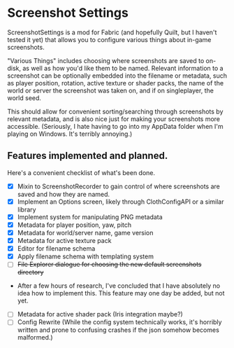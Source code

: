 # Screenshot Settings

ScreenshotSettings is a mod for Fabric (and hopefully Quilt, but I haven't tested it yet) that allows you to configure
various things about in-game screenshots.

"Various Things" includes choosing where screenshots are saved to on-disk, as well as how you'd like them to be named.
Relevant information to a screenshot can be optionally embedded into the filename or metadata, such as player position,
rotation, active texture or shader packs, the name of the world or server the screenshot was taken on, and if on
singleplayer, the world seed.

This should allow for convenient sorting/searching through screenshots by relevant metadata, and is also nice just for
making your screenshots more accessible. (Seriously, I hate having to go into my AppData folder when I'm playing on
Windows. It's terribly annoying.)

## Features implemented and planned.
Here's a convenient checklist of what's been done.

- [x] Mixin to ScreenshotRecorder to gain control of where screenshots are saved and how they are named.
- [x] Implement an Options screen, likely through ClothConfigAPI or a similar library
- [x] Implement system for manipulating PNG metadata
- [x] Metadata for player position, yaw, pitch
- [x] Metadata for world/server name, game version
- [x] Metadata for active texture pack
- [x] Editor for filename schema
- [x] Apply filename schema with templating system
- [ ] ~~File Explorer dialogue for choosing the new default screenshots directory~~
- After a few hours of research, I've concluded that I have absolutely no idea how to implement this. This feature may one day be added, but not yet.
- [ ] Metadata for active shader pack (Iris integration maybe?)
- [ ] Config Rewrite (While the config system technically works, it's horribly written and prone to confusing crashes if the json somehow becomes malformed.)